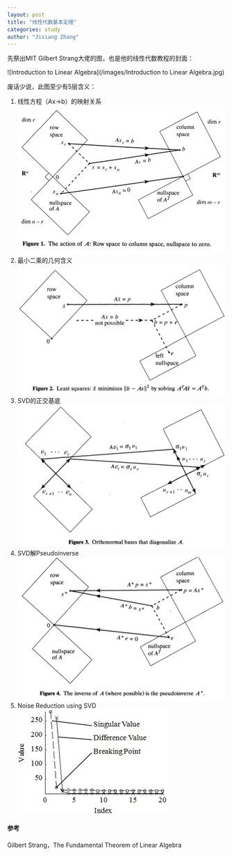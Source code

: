 ```yaml
---
layout: post
title: "线性代数基本定理"
categories: study
author: "Jixiang Zhang"
---
```


先祭出MIT Gilbert Strang大佬的图，也是他的线性代数教程的封面：

![Introduction to Linear Algebra](/images/Introduction to Linear Algebra.jpg)

废话少说，此图至少有5层含义：

1. 线性方程（Ax$\to$b）的映射关系![F1](/images/F1.jpg)
2. 最小二乘的几何含义![F2](/images/F2.jpg)
3. SVD的正交基底![F3](/images/F3.jpg)
4. SVD解Pseudoinverse![F4](/images/F4.jpg)
5. Noise Reduction using SVD![](/images/fig2.jpeg)

#### 参考

Gilbert Strang，The Fundamental Theorem of Linear Algebra
